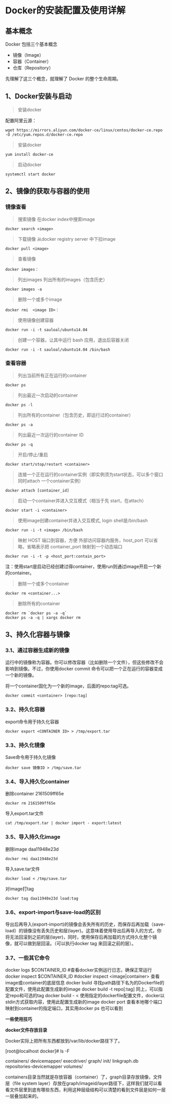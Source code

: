 # Docker的安装配置及使用详解

## **基本概念**

Docker 包括三个基本概念

- 镜像（Image）
- 容器（Container）
- 仓库（Repository）

先理解了这三个概念，就理解了 Docker 的整个生命周期。



## **1、Docker安装与启动**

> 安装docker

配置阿里云源：

```
wget https://mirrors.aliyun.com/docker-ce/linux/centos/docker-ce.repo -O /etc/yum.repos.d/docker-ce.repo
```

> 安装docker

```
yum install docker-ce 
```

> 启动docker

```
systemctl start docker
```



## **2、镜像的获取与容器的使用**

### 镜像查看

> 搜索镜像 在docker index中搜索image

```
docker search <image> 
```

> 下载镜像 从docker registry server 中下拉image

```
docker pull <image>  
```

> 查看镜像

```
docker images： 
```

> 列出images 列出所有的images（包含历史）

```
docker images -a 
```

> 删除一个或多个image

```
docker rmi  <image ID>： 
```

> 使用镜像创建容器

```
docker run -i -t sauloal/ubuntu14.04
```

> 创建一个容器，让其中运行 bash 应用，退出后容器关闭

```
docker run -i -t sauloal/ubuntu14.04 /bin/bash
```

### 查看容器

> 列出当前所有正在运行的container

```
docker ps 
```

> 列出最近一次启动的container

```
docker ps -l
```

> 列出所有的container（包含历史，即运行过的container）

```
docker ps -a
```

> 列出最近一次运行的container ID

```
docker ps -q
```

> 开启/停止/重启

```
docker start/stop/restart <container>
```

> 连接一个正在运行的container实例（即实例须为start状态，可以多个窗口同时attach 一个container实例）

```
docker attach [container_id] 
```

> 启动一个container并进入交互模式（相当于先 start，在attach）

```
docker start -i <container>
```

> 使用image创建container并进入交互模式, login shell是/bin/bash

```
docker run -i -t <image> /bin/bash
```

> 映射 HOST 端口到容器，方便 外部访问容器内服务，host_port 可以省略，省略表示把 container_port 映射到一个动态端口

```
docker run -i -t -p <host_port:contain_port> 
```

注：使用start是启动已经创建过得container，使用run则通过image开启一个新的container。

> 删除一个或多个container

```
docker rm <container...>
```

> 删除所有的container

```
docker rm `docker ps -a -q` 
docker ps -a -q | xargs docker rm
```



## 3、持久化容器与镜像

### 3.1、通过容器生成新的镜像

运行中的镜像称为容器。你可以修改容器（比如删除一个文件），但这些修改不会影响到镜像。不过，你使用docker commit 命令可以把一个正在运行的容器变成一个新的镜像。

将一个container固化为一个新的image，后面的repo:tag可选。

```
docker commit <container> [repo:tag]
```

### **3.2、持久化容器**

export命令用于持久化容器

```
docker export <CONTAINER ID> > /tmp/export.tar
```

### 3.3、持久化镜像

Save命令用于持久化镜像

```
docker save 镜像ID > /tmp/save.tar
```

### 3.4、导入持久化container

删除container 2161509ff65e

```
docker rm 2161509ff65e
```

导入export.tar文件

```
cat /tmp/export.tar | docker import - export:latest
```

### 3.5、导入持久化image

删除image daa11948e23d

```
docker rmi daa11948e23d
```

导入save.tar文件

```
docker load < /tmp/save.tar
```

对image打tag

```
docker tag daa11948e23d load:tag
```

### 3.6、export-import与save-load的区别

导出后再导入(export-import)的镜像会丢失所有的历史，而保存后再加载（save-load）的镜像没有丢失历史和层(layer)。这意味着使用导出后再导入的方式，你将无法回滚到之前的层(layer)，同时，使用保存后再加载的方式持久化整个镜像，就可以做到层回滚。（可以执行docker tag 来回滚之前的层）。

### 3.7、一些其它命令

docker logs $CONTAINER_ID #查看docker实例运行日志，确保正常运行 docker inspect $CONTAINER_ID #docker inspect <image|container> 查看image或container的底层信息 docker build <path> 寻找path路径下名为的Dockerfile的配置文件，使用此配置生成新的image docker build -t repo[:tag] 同上，可以指定repo和可选的tag docker build - < <dockerfile> 使用指定的dockerfile配置文件，docker以stdin方式获取内容，使用此配置生成新的image docker port <container> <container port> 查看本地哪个端口映射到container的指定端口，其实用docker ps 也可以看到

**一些使用技巧**

**docker文件存放目录**

Docker实际上把所有东西都放到/var/lib/docker路径下了。

[root@localhost docker]# ls -F

containers/ devicemapper/ execdriver/ graph/ init/ linkgraph.db repositories-devicemapper volumes/

containers目录当然就是存放容器（container）了，graph目录存放镜像，文件层（file system layer）存放在graph/imageid/layer路径下，这样我们就可以看看文件层里到底有哪些东西，利用这种层级结构可以清楚的看到文件层是如何一层一层叠加起来的。